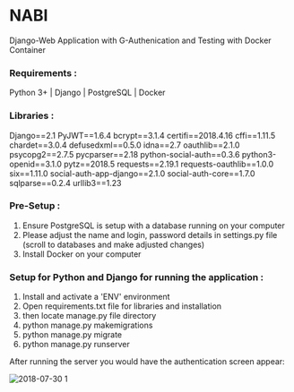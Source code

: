 # NABI 

Django-Web Application with G-Authenication and Testing with Docker Container

### Requirements :

Python 3+ | Django | PostgreSQL | Docker

### Libraries :

Django==2.1
PyJWT==1.6.4
bcrypt==3.1.4
certifi==2018.4.16
cffi==1.11.5
chardet==3.0.4
defusedxml==0.5.0
idna==2.7
oauthlib==2.1.0
psycopg2==2.7.5
pycparser==2.18
python-social-auth==0.3.6
python3-openid==3.1.0
pytz==2018.5
requests==2.19.1
requests-oauthlib==1.0.0
six==1.11.0
social-auth-app-django==2.1.0
social-auth-core==1.7.0
sqlparse==0.2.4
urllib3==1.23

### Pre-Setup :

1) Ensure PostgreSQL is setup with a database running on your computer
2) Please adjust the name and login, password details in settings.py file (scroll to databases and make adjusted changes)
3) Install Docker on your computer 

### Setup for Python and Django for running the application :

1) Install and activate a 'ENV' environment 
2) Open requirements.txt file for libraries and installation
3) then locate manage.py file directory
4) python manage.py makemigrations
5) python manage.py migrate
6) python manage.py runserver

After running the server you would have the authentication screen appear:

![2018-07-30 1](https://user-images.githubusercontent.com/41096204/43560533-f616b1ea-95e0-11e8-80c8-6e5af30403c9.png)



